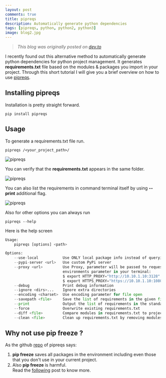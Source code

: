 ```yaml
---
layout: post
comments: true
title: pipreqs
description: Automatically generate python dependencies
tags: [pipreqs, python, python2, python3]
image: blog2.jpg
---
```



> *This blog was originally posted on [dev.to](https://dev.to/bhupesh/pipreqs-automatically-generate-python-dependencies-30nl)*

I recently found out this alternative method to automatically generate python dependencies for python project management. 
It generates **requirements.txt** file based on the modules & packages you import in your project.
Through this short tutorial I will give you a brief overview on how to use [pipreqs](https://pypi.org/project/pipreqs/).

## Installing pipreqs
Installation is pretty straight forward.

```
pip install pipreqs 
```

## Usage

To generate a requirements.txt file run.

```
pipreqs /<your_project_path>/
```

![pipreqs](https://drive.google.com/uc?export=view&id=1Lf1sJfl4qTdHuIJAilSyr7VUOgOYej6N)

You can verify that the **requirements.txt** appears in the same folder.

![pipreqs](https://drive.google.com/uc?export=view&id=1HzA9OSeJeWJ2A8maFyUj_wkdAYKEEq4L)

You can also list the requirements in command terminal itself by using
**--print** additional flag.


![pipreqs](https://drive.google.com/uc?export=view&id=1cslm9_LzUSyHVf0SFY9L1Wv3uNn-shQd)

Also for other options you can always run 

```
pipreqs --help
```

Here is the help screen

```python
Usage:
    pipreqs [options] <path>

Options:
    --use-local           Use ONLY local package info instead of querying PyPI
    --pypi-server <url>   Use custom PyPi server
    --proxy <url>         Use Proxy, parameter will be passed to requests library. You can also just set the
                          environments parameter in your terminal:
                          $ export HTTP_PROXY="http://10.10.1.10:3128"
                          $ export HTTPS_PROXY="https://10.10.1.10:1080"
    --debug               Print debug information
    --ignore <dirs>...    Ignore extra directories
    --encoding <charset>  Use encoding parameter for file open
    --savepath <file>     Save the list of requirements in the given file
    --print               Output the list of requirements in the standard output
    --force               Overwrite existing requirements.txt
    --diff <file>         Compare modules in requirements.txt to project imports.
    --clean <file>        Clean up requirements.txt by removing modules that are not imported in project.
```

## Why not use pip freeze ?

As the github [repo](https://github.com/bndr/pipreqs) of pipreqs says: <br>

1. **pip freeze** saves all packages in the environment including even those that you don't use in your current project.
2. Also **pip freeze** is harmful.<br>
Read the [following](https://medium.com/@tomagee/pip-freeze-requirements-txt-considered-harmful-f0bce66cf895) post to know more. 